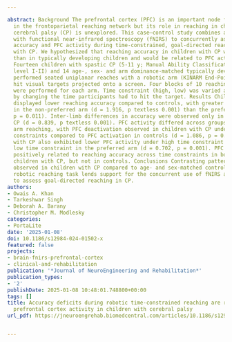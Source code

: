 ---
abstract: Background The prefrontal cortex (PFC) is an important node for action planning
  in the frontoparietal reaching network but its role in reaching in children with
  cerebral palsy (CP) is unexplored. This case–control study combines a robotic task
  with functional near-infrared spectroscopy (fNIRS) to concurrently assess reaching
  accuracy and PFC activity during time-constrained, goal-directed reaching in children
  with CP. We hypothesized that reaching accuracy in children with CP would be lower
  than in typically developing children and would be related to PFC activity. Methods
  Fourteen children with spastic CP (5-11 y; Manual Ability Classification System
  level I-II) and 14 age-, sex- and arm dominance-matched typically developing controls
  performed seated uniplanar reaches with a robotic arm (KINARM End-Point Lab) to
  hit visual targets projected onto a screen. Four blocks of 10 reaching trials each
  were performed for each arm. Time constraint (high, low) was varied across blocks
  by changing the time participants had to hit the target. Results Children with CP
  displayed lower reaching accuracy compared to controls, with greater deficits observed
  in the non-preferred arm (d = 1.916, p textless 0.001) than the preferred arm (d = 1.033,
  p = 0.011). Inter-limb differences in accuracy were observed only in children with
  CP (d = 0.839, p textless 0.001). PFC activity differed across groups during preferred
  arm reaching, with PFC deactivation observed in children with CP under high time
  constraints compared to PFC activation in controls (d = 1.086, p = 0.006). Children
  with CP also exhibited lower PFC activity under high time constraint compared to
  low time constraint in the preferred arm (d = 0.702, p = 0.001). PFC activity was
  positively related to reaching accuracy across time constraints in both arms in
  children with CP, but not in controls. Conclusions Contrasting patterns of PFC activity
  observed in children with CP compared to age- and sex-matched controls during a
  robotic reaching task lends support for the concurrent use of fNIRS and robotics
  to assess goal-directed reaching in CP.
authors:
- Owais A. Khan
- Tarkeshwar Singh
- Deborah A. Barany
- Christopher M. Modlesky
categories:
- PortaLite
date: '2025-01-08'
doi: 10.1186/s12984-024-01502-x
featured: false
projects:
- brain-fnirs-prefrontal-cortex
- clinical-and-rehabilitation
publication: '*Journal of NeuroEngineering and Rehabilitation*'
publication_types:
- '2'
publishDate: 2025-01-08 10:48:01.748800+00:00
tags: []
title: Accuracy deficits during robotic time-constrained reaching are related to altered
  prefrontal cortex activity in children with cerebral palsy
url_pdf: https://jneuroengrehab.biomedcentral.com/articles/10.1186/s12984-024-01502-x

---
